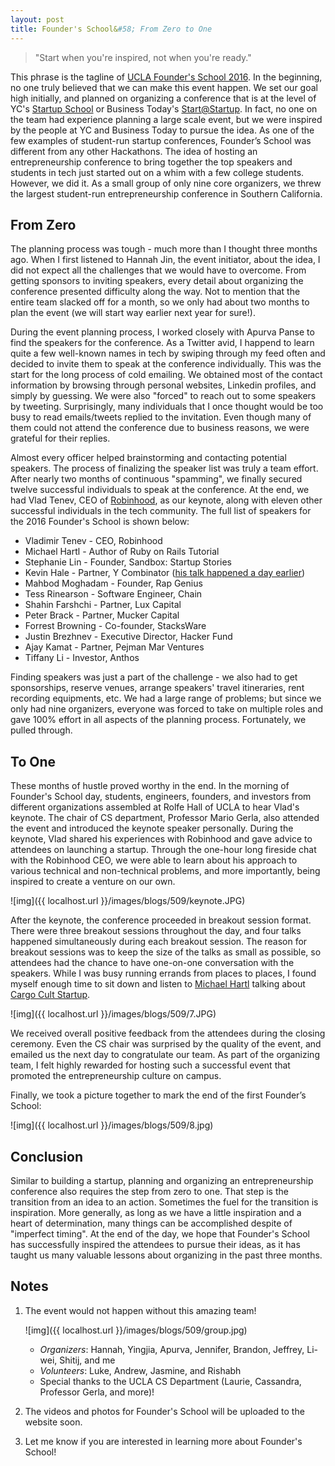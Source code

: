 ```yaml
---
layout: post
title: Founder's School&#58; From Zero to One
---
```

> "Start when you're inspired, not when you're ready."

This phrase is the tagline of [UCLA Founder's School 2016](http://uclafs.com). In the beginning, no one truly believed that we can make this event happen. We set our goal high initially, and planned on organizing a conference that is at the level of YC's [Startup School](http://www.startupschool.org) or Business Today's [Start@Startup](http://startup.businesstoday.org). In fact, no one on the team had experience planning a large scale event, but we were inspired by the people at YC and Business Today to pursue the idea. As one of the few examples of student-run startup conferences, Founder’s School was different from any other Hackathons. The idea of hosting an entrepreneurship conference to bring together the top speakers and students in tech just started out on a whim with a few college students. However, we did it. As a small group of only nine core organizers, we threw the largest student-run entrepreneurship conference in Southern California.

From Zero
---------
The planning process was tough - much more than I thought three months ago. When I first listened to Hannah Jin, the event initiator, about the idea, I did not expect all the challenges that we would have to overcome. From getting sponsors to inviting speakers, every detail about organizing the conference presented difficulty along the way. Not to mention that the entire team slacked off for a month, so we only had about two months to plan the event (we will start way earlier next year for sure!).

During the event planning process, I worked closely with Apurva Panse to find the speakers for the conference. As a Twitter avid, I happend to learn quite a few well-known names in tech by swiping through my feed often and decided to invite them to speak at the conference individually. This was the start for the long process of cold emailing. We obtained most of the contact information by browsing through personal websites, Linkedin profiles, and simply by guessing. We were also "forced" to reach out to some speakers by tweeting. Surprisingly, many individuals that I once thought would be too busy to read emails/tweets replied to the invitation. Even though many of them could not attend the conference due to business reasons, we were grateful for their replies.

Almost every officer helped brainstorming and contacting potential speakers. The process of finalizing the speaker list was truly a team effort. After nearly two months of continuous "spamming", we finally secured twelve successful individuals to speak at the conference. At the end, we had Vlad Tenev, CEO of [Robinhood](https://www.robinhood.com), as our keynote, along with eleven other successful individuals in the tech community. The full list of speakers for the 2016 Founder's School is shown below:

* Vladimir Tenev - CEO, Robinhood
* Michael Hartl - Author of Ruby on Rails Tutorial
* Stephanie Lin - Founder, Sandbox: Startup Stories
* Kevin Hale - Partner, Y Combinator ([his talk happened a day earlier](https://www.facebook.com/events/993226444098169/))
* Mahbod Moghadam - Founder, Rap Genius
* Tess Rinearson - Software Engineer, Chain
* Shahin Farshchi - Partner, Lux Capital
* Peter Brack - Partner, Mucker Capital
* Forrest Browning - Co-founder, StacksWare
* Justin Brezhnev - Executive Director, Hacker Fund
* Ajay Kamat - Partner, Pejman Mar Ventures
* Tiffany Li - Investor, Anthos

Finding speakers was just a part of the challenge - we also had to get sponsorships, reserve venues, arrange speakers' travel itineraries, rent recording equipments, etc. We had a large range of problems; but since we only had nine organizers, everyone was forced to take on multiple roles and gave 100% effort in all aspects of the planning process. Fortunately, we pulled through.

To One
------
These months of hustle proved worthy in the end. In the morning of Founder's School day, students, engineers, founders, and investors from different organizations assembled at Rolfe Hall of UCLA to hear Vlad's keynote. The chair of CS department, Professor Mario Gerla, also attended the event and introduced the keynote speaker personally. During the keynote, Vlad shared his experiences with Robinhood and gave advice to attendees on launching a startup. Through the one-hour long fireside chat with the Robinhood CEO, we were able to learn about his approach to various technical and non-technical problems, and more importantly, being inspired to create a venture on our own.

![img]({{ localhost.url }}/images/blogs/509/keynote.JPG)

After the keynote, the conference proceeded in breakout session format. There were three breakout sessions throughout the day, and four talks happened simultaneously during each breakout session. The reason for breakout sessions was to keep the size of the talks as small as possible, so attendees had the chance to have one-on-one conversation with the speakers. While I was busy running errands from places to places, I found myself enough time to sit down and listen to [Michael Hartl](http://www.michaelhartl.com) talking about [Cargo Cult Startup](https://www.quora.com/What-are-some-tell-tale-signs-of-a-cargo-cult-start-up). 

![img]({{ localhost.url }}/images/blogs/509/7.JPG)

We received overall positive feedback from the attendees during the closing ceremony. Even the CS chair was surprised by the quality of the event, and emailed us the next day to congratulate our team. As part of the organizing team, I felt highly rewarded for hosting such a successful event that promoted the entrepreneurship culture on campus.

Finally, we took a picture together to mark the end of the first Founder’s School:

![img]({{ localhost.url }}/images/blogs/509/8.jpg)

Conclusion
----------
Similar to building a startup, planning and organizing an entrepreneurship conference also requires the step from zero to one. That step is the transition from an idea to an action. Sometimes the fuel for the transition is inspiration. More generally, as long as we have a little inspiration and a heart of determination, many things can be accomplished despite of "imperfect timing". At the end of the day, we hope that Founder's School has successfully inspired the attendees to pursue their ideas, as it has taught us many valuable lessons about organizing in the past three months.

Notes
-----
1. The event would not happen without this amazing team!

	![img]({{ localhost.url }}/images/blogs/509/group.jpg)

	* *Organizers*:
	Hannah, Yingjia, Apurva, Jennifer, Brandon, Jeffrey, Li-wei, Shitij, and me
	* *Volunteers*:
	Luke, Andrew, Jasmine, and Rishabh
	* Special thanks to the UCLA CS Department (Laurie, Cassandra, Professor Gerla, and more)!

2. The videos and photos for Founder's School will be uploaded to the website soon.
3. Let me know if you are interested in learning more about Founder's School!
